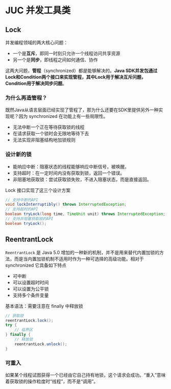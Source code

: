 # JUC 并发工具类

## Lock

并发编程领域的两大核心问题：

- 一个是**互斥**，即同一时刻只允许一个线程访问共享资源
- 另一个是**同步**，即线程之间如何通信、协作

这两大问题，**管程**（synchronized）都是能够解决的。**Java SDK并发包通过Lock和Condition两个接口来实现管程，其中Lock用于解决互斥问题，Condition用于解决同步问题**。

### 为什么再造管程？

既然Java从语言层面已经实现了管程了，那为什么还要在SDK里提供另外一种实现呢？因为 synchronized 在功能上有一些局限性。

* 无法中断一个正在等待获取锁的线程
* 在请求获取一个锁时会无限地等待下去
* 无法实现非阻塞结构地加锁规则

### 设计新的锁

* 能响应中断：阻塞状态的线程能够响应中断信号，被唤醒。
* 支持超时：在一定时间内没有获取到锁，返回一个错误。
* 非阻塞地获取锁：尝试获取锁失败，不进入阻塞状态，而是直接返回。

Lock 接口实现了这三个设计方案

```java
// 支持中断的API
void lockInterruptibly() throws InterruptedException;
// 支持超时的API
boolean tryLock(long time, TimeUnit unit) throws InterruptedException;
// 支持非阻塞获取锁的API
boolean tryLock();
```

## ReentrantLock

`ReentrantLock` 是 Java 5.0 增加的一种新的机制，并不是用来替代内置加锁的方法，而是当内置加锁机制不适用时作为一种可选择的高级功能。相对于 synchronized 它具备如下特点

* 可中断
* 可以设置超时时间
* 可以设置为公平锁
* 支持多个条件变量  

基本语法：需要注意在 finally 中释放锁

```java
// 获取锁
reentrantLock.lock();
try {
	// 临界区
} finally {
	// 释放锁
	reentrantLock.unlock();
}
```

### 可重入

如果某个线程试图获得一个已经由它自己持有地锁，这个请求会成功。“重入”意味着获取锁的操作粒度时“线程”，而不是“调用”。
